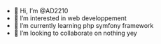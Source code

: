 - 👋 Hi, I’m @AD2210
- 👀 I’m interested in web developpement
- 🌱 I’m currently learning php symfony framework
- 💞️ I’m looking to collaborate on nothing yey

<!---
AD2210/AD2210 is a ✨ special ✨ repository because its `README.md` (this file) appears on your GitHub profile.
You can click the Preview link to take a look at your changes.
--->
